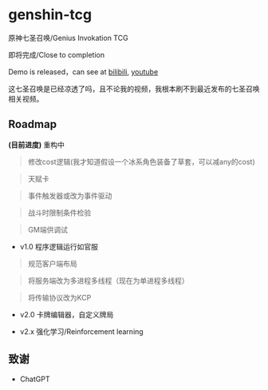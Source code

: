 # genshin-tcg
原神七圣召唤/Genius Invokation TCG

即将完成/Close to completion

Demo is released，can see at [bilibili](https://www.bilibili.com/video/BV1xA411z78T/), [youtube](https://youtu.be/gqJ6eA0M9xs)

这七圣召唤是已经凉透了吗，且不论我的视频，我根本刷不到最近发布的七圣召唤相关视频。

## Roadmap

**(目前进度)** 重构中

> 修改cost逻辑(我才知道假设一个冰系角色装备了草套，可以减any的cost)

> 天赋卡

> 事件触发器或改为事件驱动

> 战斗时限制条件检验

> GM端供调试

* v1.0 程序逻辑运行如官服

> 规范客户端布局

> 将服务端改为多进程多线程（现在为单进程多线程）

> 将传输协议改为KCP

* v2.0 卡牌编辑器，自定义牌局

* v2.x 强化学习/Reinforcement learning

## 致谢

* ChatGPT

